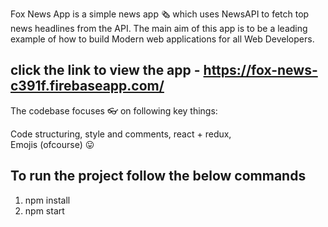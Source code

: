 Fox News App is a simple news app 🗞️ which uses NewsAPI to fetch top news headlines from the API. The main aim of this app is to be a leading example of how to build Modern web applications for all Web Developers.

 ## click the link to view the app - https://fox-news-c391f.firebaseapp.com/

The codebase focuses 👓 on following key things:

Code structuring, style and comments, 
react + redux,  
Emojis (ofcourse) 😛

## To run the project follow the below commands
 1. npm install
 2. npm start
